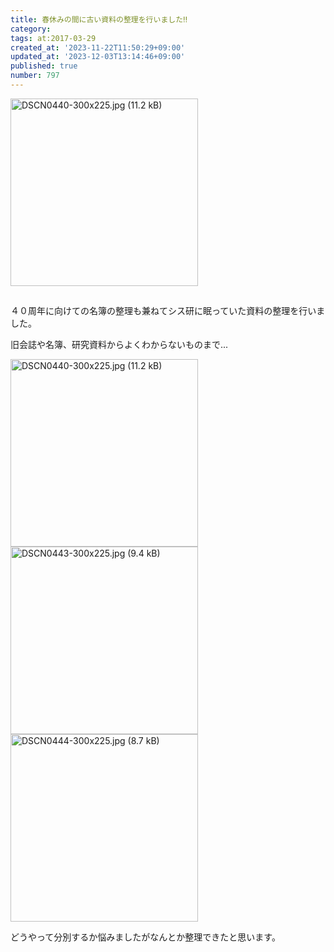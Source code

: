 ```yaml
---
title: 春休みの間に古い資料の整理を行いました‼
category:
tags: at:2017-03-29
created_at: '2023-11-22T11:50:29+09:00'
updated_at: '2023-12-03T13:14:46+09:00'
published: true
number: 797
---
```


<img width="300" alt="DSCN0440-300x225.jpg (11.2 kB)" src="/img/markdown/797/469bcc1b-073e-4de0-9854-fdc7f56e6d9d.webp">

##
４０周年に向けての名簿の整理も兼ねてシス研に眠っていた資料の整理を行いました。

旧会誌や名簿、研究資料からよくわからないものまで...

<img width="300" alt="DSCN0440-300x225.jpg (11.2 kB)" src="/img/markdown/797/469bcc1b-073e-4de0-9854-fdc7f56e6d9d.webp">
<img width="300" alt="DSCN0443-300x225.jpg (9.4 kB)" src="/img/markdown/797/937dac3a-1748-4b70-92ff-192989e37fb0.webp">
<img width="300" alt="DSCN0444-300x225.jpg (8.7 kB)" src="/img/markdown/797/a1494fd2-14d0-4d73-8f61-89477f4114ca.webp">


どうやって分別するか悩みましたがなんとか整理できたと思います。

